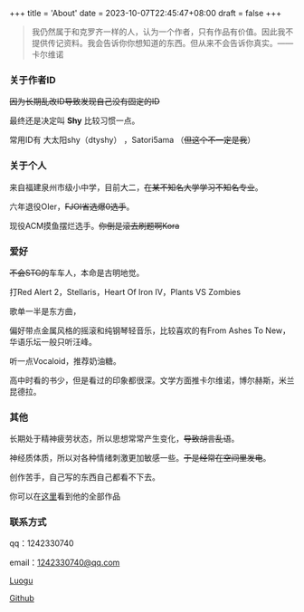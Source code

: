 +++
title = 'About'
date = 2023-10-07T22:45:47+08:00
draft = false
+++

> 我仍然属于和克罗齐一样的人，认为一个作者，只有作品有价值。因此我不提供传记资料。我会告诉你你想知道的东西。但从来不会告诉你真实。——卡尔维诺

### 关于作者ID

~~因为长期乱改ID导致发现自己没有固定的ID~~

最终还是决定叫 **Shy** 比较习惯一点。

常用ID有 大太阳shy（dtyshy） ，Satori5ama （~~但这个不一定是我~~）

### 关于个人

来自福建泉州市级小中学，目前大二，~~在某不知名大学学习不知名专业~~。

六年退役OIer，~~FJOI省选爆0选手~~。

现役ACM摸鱼摆烂选手。~~你倒是滚去刷题啊Kora~~

### 爱好

~~不会STG的~~车车人，本命是古明地觉。

打Red Alert 2，Stellaris，Heart Of Iron Ⅳ，Plants VS Zombies

歌单一半是东方曲，

偏好带点金属风格的摇滚和纯钢琴轻音乐，比较喜欢的有From Ashes To New，华语乐坛一般只听汪峰。

听一点Vocaloid，推荐奶油糖。

高中时看的书少，但是看过的印象都很深。文学方面推卡尔维诺，博尔赫斯，米兰昆德拉。

### 其他

长期处于精神疲劳状态，所以思想常常产生变化，~~导致胡言乱语~~。

神经质体质，所以对各种情绪刺激更加敏感一些。~~于是经常在空间里发电~~。

创作苦手，自己写的东西自己都看不下去。

你可以在[这里](https://satori5ama.github.io/tags/%E6%96%87%E7%AB%A0%E5%88%97%E8%A1%A8/)看到他的全部作品

### 联系方式

qq：1242330740

email：1242330740@qq.com

[Luogu](https://www.luogu.com.cn/user/72462)

[Github](https://github.com/Satori5ama/)





